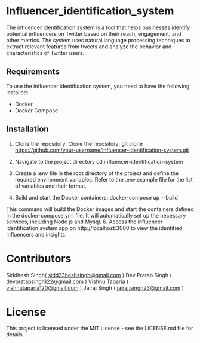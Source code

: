 # Influencer_identification_system

The influencer identification system is a tool that helps businesses identify potential influencers on Twitter based on their reach, engagement, and other metrics. The system uses natural language processing techniques to extract relevant features from tweets and analyze the behavior and characteristics of Twitter users.

## Requirements
To use the influencer identification system, you need to have the following installed:
- Docker
- Docker Compose

## Installation
1. Clone the repository:
Clone the repository: git clone https://github.com/your-username/influencer-identification-system.git
2. Navigate to the project directory
 cd influencer-identification-system
3. Create a .env file in the root directory of the project and define the required environment variables. Refer to the .env.example file for the list of variables and their format.

4. Build and start the Docker containers:
docker-compose up --build

This command will build the Docker images and start the containers defined in the docker-compose.yml file. It will automatically set up the necessary services, including Node js and Mysql.
6. Access the influencer identification system app on http://localhost:3000 to view the identified influencers and insights.



# Contributors
Siddhesh Singh( sidd23heshsingh@gmail.com )
Dev Pratap Singh ( devpratapsingh122@gmail.com )
Vishnu Taparia ( vishnutaparia120@gmail.com )
Jairaj Singh ( jairaj.singh23@gmail.com )

# License
This project is licensed under the MIT License - see the LICENSE.md file for details.
